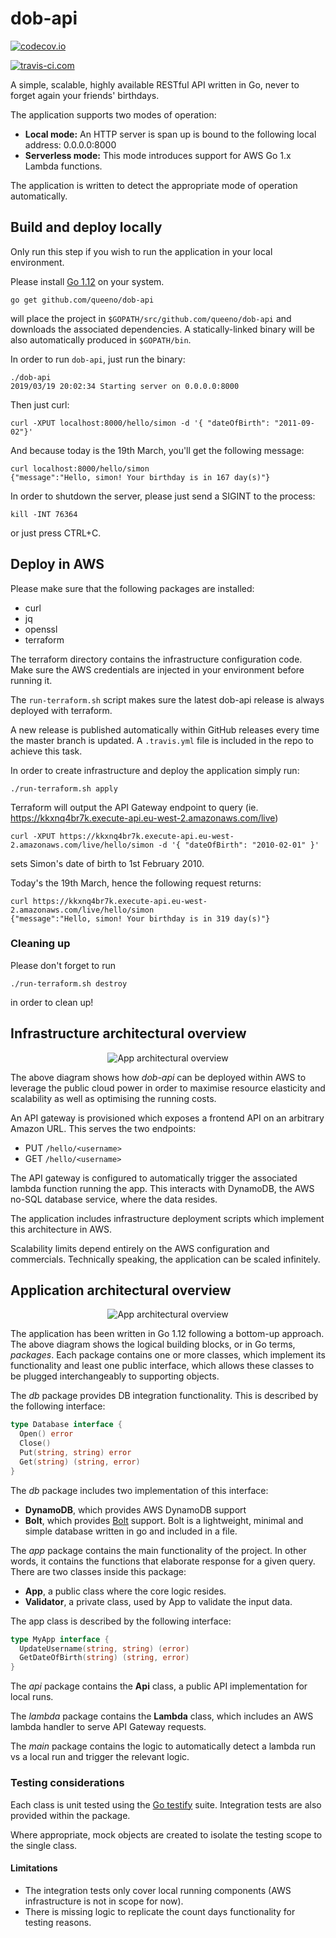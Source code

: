# dob-api

[![codecov.io](http://codecov.io/github/queeno/dob-api/coverage.svg?branch=master)](http://codecov.io/github/queeno/dob-api?branch=master)

[![travis-ci.com](https://travis-ci.com/queeno/dob-api.svg?branch=master)](https://travis-ci.com/queeno/dob-api.svg?branch=master)

A simple, scalable, highly available RESTful API written in Go, never to forget again your friends' birthdays.

The application supports two modes of operation:
- **Local mode:** An HTTP server is span up is bound to the following local address: 0.0.0.0:8000
- **Serverless mode:** This mode introduces support for AWS Go 1.x Lambda functions.

The application is written to detect the appropriate mode of operation automatically.

## Build and deploy locally

Only run this step if you wish to run the application in your local environment.

Please install [Go 1.12](https://golang.org/doc/install) on your system.

```shell
go get github.com/queeno/dob-api
```
will place the project in `$GOPATH/src/github.com/queeno/dob-api` and downloads
the associated dependencies. A statically-linked binary will be also automatically produced in `$GOPATH/bin`.

In order to run `dob-api`, just run the binary:

```shell
./dob-api
2019/03/19 20:02:34 Starting server on 0.0.0.0:8000
```

Then just curl:

```shell
curl -XPUT localhost:8000/hello/simon -d '{ "dateOfBirth": "2011-09-02"}'
```

And because today is the 19th March, you'll get the following message:

```shell
curl localhost:8000/hello/simon
{"message":"Hello, simon! Your birthday is in 167 day(s)"}
```

In order to shutdown the server, please just send a SIGINT to the process:

```shell
kill -INT 76364
```

or just press CTRL+C.

## Deploy in AWS

Please make sure that the following packages are installed:
- curl
- jq
- openssl
- terraform

The terraform directory contains the infrastructure configuration code.
Make sure the AWS credentials are injected in your environment before running it.

The `run-terraform.sh` script makes sure the latest dob-api release is always deployed with terraform.

A new release is published automatically within GitHub releases every time the
master branch is updated. A `.travis.yml` file is included in the repo
to achieve this task.

In order to create infrastructure and deploy the application simply run:

`./run-terraform.sh apply`

Terraform will output the API Gateway endpoint to query (ie. https://kkxnq4br7k.execute-api.eu-west-2.amazonaws.com/live)

```shell
curl -XPUT https://kkxnq4br7k.execute-api.eu-west-2.amazonaws.com/live/hello/simon -d '{ "dateOfBirth": "2010-02-01" }'
```

sets Simon's date of birth to 1st February 2010.

Today's the 19th March, hence the following request returns:

```shell
curl https://kkxnq4br7k.execute-api.eu-west-2.amazonaws.com/live/hello/simon
{"message":"Hello, simon! Your birthday is in 319 day(s)"}
```

### Cleaning up
Please don't forget to run

```shell
./run-terraform.sh destroy
```

in order to clean up!

## Infrastructure architectural overview

<p align="center">
  <img src="img/infrastructure_diagram.png?raw=true" alt="App architectural overview"/>
</p>

The above diagram shows how *dob-api* can be deployed within AWS to
leverage the public cloud power in order to maximise
resource elasticity and scalability as well as optimising the running costs.

An API gateway is provisioned which exposes a frontend API on an arbitrary Amazon URL.
This serves the two endpoints:
- PUT `/hello/<username>`
- GET `/hello/<username>`

The API gateway is configured to automatically trigger the associated lambda function
running the app. This interacts with DynamoDB, the AWS no-SQL database service, where
the data resides.

The application includes infrastructure deployment scripts which implement this
architecture in AWS.

Scalability limits depend entirely on the AWS configuration and commercials.
Technically speaking, the application can be scaled infinitely.

## Application architectural overview

<p align="center">
  <img src="img/app_diagram.png?raw=true" alt="App architectural overview"/>
</p>

The application has been written in Go 1.12 following a bottom-up approach.
The above diagram shows the logical building blocks, or in Go terms, *packages*.
Each package contains one or more classes, which implement its functionality
and least one public interface, which allows these classes to be plugged
interchangeably to supporting objects.

The *db* package provides DB integration functionality. This is described by
the following interface:

```go
type Database interface {
  Open() error
  Close()
  Put(string, string) error
  Get(string) (string, error)
}
```

The *db* package includes two implementation of this interface:
- **DynamoDB**, which provides AWS DynamoDB support
- **Bolt**, which provides [Bolt](https://github.com/boltdb/bolt) support.
Bolt is a lightweight, minimal and simple database written in go and
included in a file.

The *app* package contains the main functionality of the project. In other words,
it contains the functions that elaborate response for a given query.
There are two classes inside this package:

- **App**, a public class where the core logic resides.
- **Validator**, a private class, used by App to validate the input data.

The app class is described by the following interface:

```go
type MyApp interface {
  UpdateUsername(string, string) (error)
  GetDateOfBirth(string) (string, error)
}
```

The *api* package contains the **Api** class, a public API implementation
for local runs.

The *lambda* package contains the **Lambda** class, which includes an AWS
lambda handler to serve API Gateway requests.

The *main* package contains the logic to automatically detect a lambda run
vs a local run and trigger the relevant logic.

### Testing considerations

Each class is unit tested using the [Go testify](https://godoc.org/github.com/stretchr/testify/suite) suite. Integration tests are also provided within the package.

Where appropriate, mock objects are created to isolate the testing scope to the single
class.

#### Limitations

- The integration tests only cover local running components (AWS infrastructure is not in scope for now).
- There is missing logic to replicate the count days functionality for testing
reasons.
